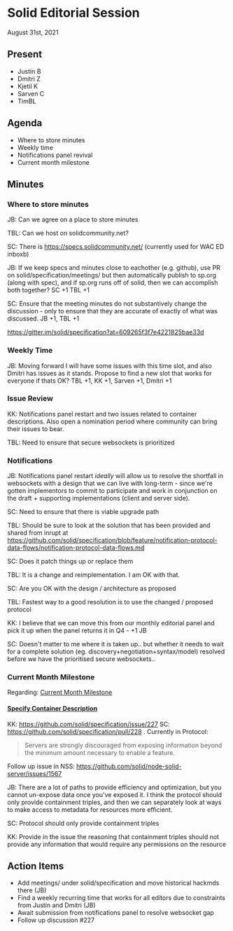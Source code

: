 # Solid Editorial Session
August 31st, 2021

## Present

- Justin B
- Dmitri Z
- Kjetil K
- Sarven C
- TimBL

## Agenda

* Where to store minutes
* Weekly time
* Notifications panel revival
* Current month milestone

## Minutes

### Where to store minutes

JB: Can we agree on a place to store minutes

TBL: Can we host on solidcommunity.net?

SC: There is https://specs.solidcommunity.net/ (currently used for WAC ED inboxb)

JB: If we keep specs and minutes close to eachother (e.g. github), use PR on solid/specification/meetings/ but then automatically publish to sp.org (along with spec), and if sp.org runs off of solid, then we can accomplish both together? SC +1 TBL +1

SC: Ensure that the meeting minutes do not substantively change the discussion - only to ensure that they are accurate of exactly of what was discussed. JB +1, TBL +1

https://gitter.im/solid/specification?at=609265f3f7e4221825bae33d

### Weekly Time

JB: Moving forward I will have some issues with this time slot, and also Dmitri has issues as it stands. Propose to find a new slot that works for everyone if thats OK? TBL +1, KK +1, Sarven +1, Dmitri +1

### Issue Review

KK: Notifications panel restart and two issues related to container descriptions. Also open a nomination period where community can bring their issues to bear.

TBL: Need to ensure that secure websockets is prioritized

### Notifications

JB: Notifications panel restart *ideally* will allow us to resolve the shortfall in websockets with a design that we can live with long-term - since we're gotten implementors to commit to participate and work in conjunction on the draft + supporting implementations (client and server side).

SC: Need to ensure that there is viable upgrade path

TBL: Should be sure to look at the solution that has been provided and shared from inrupt at https://github.com/solid/specification/blob/feature/notification-protocol-data-flows/notification-protocol-data-flows.md

SC: Does it patch things up or replace them

TBL: It is a change and reimplementation. I am OK with that.

SC: Are you OK with the design / architecture as proposed

TBL: Fastest way to a good resolution is to use the changed / proposed protocol

KK: I believe that we can move this from our monthly editorial panel and pick it up when the panel returns it in Q4 - +1 JB

SC: Doesn't matter to me where it is taken up.. but whether it needs to wait for a complete solution (eg. discovery+negotiation+syntax/model) resolved before we have the prioritised secure websockets..

### Current Month Milestone

Regarding: [Current Month Milestone](https://github.com/solid/specification/projects/1?card_filter_query=milestone%3A%22current+month%22)

#### [Specify Container Description](https://github.com/solid/specification/issues/227)

KK: https://github.com/solid/specification/issue/227
SC: https://github.com/solid/specification/pull/228 . Currently in Protocol:
>Servers are strongly discouraged from exposing information beyond the minimum amount necessary to enable a feature.

Follow up issue in NSS:
https://github.com/solid/node-solid-server/issues/1567

JB: There are a lot of paths to provide efficiency and optimization, but you cannot un-expose data once you've exposed it. I think the protocol should only provide containment triples, and then we can separately look at ways to make access to metadata for resources more efficient.

SC: Protocol should only provide containment triples

KK: Provide in the issue the reasoning that containment triples should not provide any information that would require any permissions on the resource

## Action Items

- Add meetings/ under solid/specification and move historical hackmds there (JB)
- Find a weekly recurring time that works for all editors due to constraints from Justin and Dmitri (JB)
- Await submission from notifications panel to resolve websocket gap
- Follow up discussion #227
